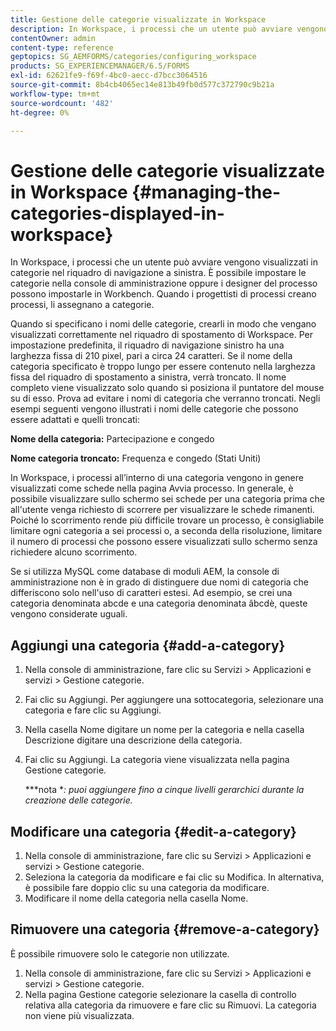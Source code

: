 ```yaml
---
title: Gestione delle categorie visualizzate in Workspace
description: In Workspace, i processi che un utente può avviare vengono visualizzati in categorie nel riquadro di navigazione a sinistra. Scopri come gestire queste categorie visualizzate in Workspace.
contentOwner: admin
content-type: reference
geptopics: SG_AEMFORMS/categories/configuring_workspace
products: SG_EXPERIENCEMANAGER/6.5/FORMS
exl-id: 62621fe9-f69f-4bc0-aecc-d7bcc3064516
source-git-commit: 8b4cb4065ec14e813b49fb0d577c372790c9b21a
workflow-type: tm+mt
source-wordcount: '482'
ht-degree: 0%

---
```


# Gestione delle categorie visualizzate in Workspace {#managing-the-categories-displayed-in-workspace}

In Workspace, i processi che un utente può avviare vengono visualizzati in categorie nel riquadro di navigazione a sinistra. È possibile impostare le categorie nella console di amministrazione oppure i designer del processo possono impostarle in Workbench. Quando i progettisti di processi creano processi, li assegnano a categorie.

Quando si specificano i nomi delle categorie, crearli in modo che vengano visualizzati correttamente nel riquadro di spostamento di Workspace. Per impostazione predefinita, il riquadro di navigazione sinistro ha una larghezza fissa di 210 pixel, pari a circa 24 caratteri. Se il nome della categoria specificato è troppo lungo per essere contenuto nella larghezza fissa del riquadro di spostamento a sinistra, verrà troncato. Il nome completo viene visualizzato solo quando si posiziona il puntatore del mouse su di esso. Prova ad evitare i nomi di categoria che verranno troncati. Negli esempi seguenti vengono illustrati i nomi delle categorie che possono essere adattati e quelli troncati:

**Nome della categoria:** Partecipazione e congedo

**Nome categoria troncato:** Frequenza e congedo (Stati Uniti)

In Workspace, i processi all’interno di una categoria vengono in genere visualizzati come schede nella pagina Avvia processo. In generale, è possibile visualizzare sullo schermo sei schede per una categoria prima che all&#39;utente venga richiesto di scorrere per visualizzare le schede rimanenti. Poiché lo scorrimento rende più difficile trovare un processo, è consigliabile limitare ogni categoria a sei processi o, a seconda della risoluzione, limitare il numero di processi che possono essere visualizzati sullo schermo senza richiedere alcuno scorrimento.

Se si utilizza MySQL come database di moduli AEM, la console di amministrazione non è in grado di distinguere due nomi di categoria che differiscono solo nell&#39;uso di caratteri estesi. Ad esempio, se crei una categoria denominata abcde e una categoria denominata âbcdè, queste vengono considerate uguali.

## Aggiungi una categoria {#add-a-category}

1. Nella console di amministrazione, fare clic su Servizi > Applicazioni e servizi > Gestione categorie.
1. Fai clic su Aggiungi. Per aggiungere una sottocategoria, selezionare una categoria e fare clic su Aggiungi.
1. Nella casella Nome digitare un nome per la categoria e nella casella Descrizione digitare una descrizione della categoria.
1. Fai clic su Aggiungi. La categoria viene visualizzata nella pagina Gestione categorie.

   ***nota **: puoi aggiungere fino a cinque livelli gerarchici durante la creazione delle categorie.*

## Modificare una categoria {#edit-a-category}

1. Nella console di amministrazione, fare clic su Servizi > Applicazioni e servizi > Gestione categorie.
1. Seleziona la categoria da modificare e fai clic su Modifica. In alternativa, è possibile fare doppio clic su una categoria da modificare.
1. Modificare il nome della categoria nella casella Nome.

## Rimuovere una categoria {#remove-a-category}

È possibile rimuovere solo le categorie non utilizzate.

1. Nella console di amministrazione, fare clic su Servizi > Applicazioni e servizi > Gestione categorie.
1. Nella pagina Gestione categorie selezionare la casella di controllo relativa alla categoria da rimuovere e fare clic su Rimuovi. La categoria non viene più visualizzata.
